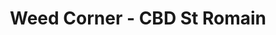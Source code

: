 ---
title: "Weed Corner - CBD St Romain"
url: /saint-romain-de-colbosc/weed-corner-cbd-st-romain/
shop: Hanf
---